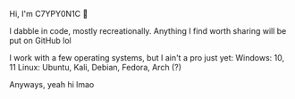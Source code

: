 Hi, I'm C7YPY0N1C 👋

I dabble in code, mostly recreationally. Anything I find worth sharing will be put on GitHub lol

I work with a few operating systems, but I ain't a pro just yet:
Windows: 10, 11
Linux: Ubuntu, Kali, Debian, Fedora, Arch (?)

Anyways, yeah hi lmao
